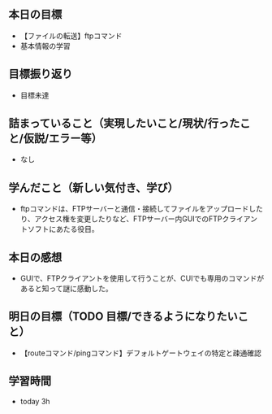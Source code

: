 ## 本日の目標
- 【ファイルの転送】ftpコマンド
- 基本情報の学習

## 目標振り返り
- 目標未達

## 詰まっていること（実現したいこと/現状/行ったこと/仮説/エラー等）
- なし

## 学んだこと（新しい気付き、学び）
- ftpコマンドは、FTPサーバーと通信・接続してファイルをアップロードしたり、アクセス権を変更したりなど、FTPサーバー内GUIでのFTPクライアントソフトにあたる役目。

## 本日の感想
- GUIで、FTPクライアントを使用して行うことが、CUIでも専用のコマンドがあると知って謎に感動した。

## 明日の目標（TODO 目標/できるようになりたいこと）
- 【routeコマンド/pingコマンド】デフォルトゲートウェイの特定と疎通確認

## 学習時間
- today 3h
